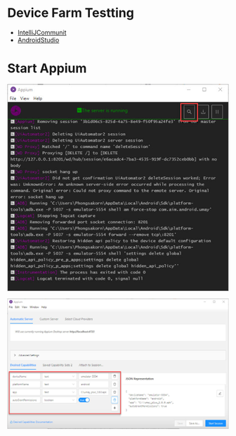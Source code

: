 # Device Farm Testting
- [IntelliJCommunit](IntelliJCommunity/README.md)
- [AndroidStudio](AndroidStudio/README.md)



# Start Appium

![running-appium-01](ImageRef/running-appium-01.jpg)

![running-appium-01](ImageRef/running-appium-02.jpg)